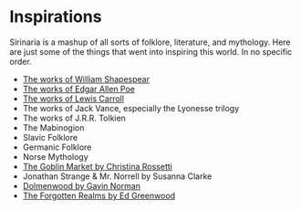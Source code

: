 # Inspirations

Sirinaria is a mashup of all sorts of folklore, literature, and mythology. Here are just some of the things that went into inspiring this world. In no specific order.

* [The works of William Shapespear](http://shakespeare.mit.edu/)
* [The works of Edgar Allen Poe](https://www.eapoe.org/works/index.htm)
* [The works of Lewis Carroll](https://www.gutenberg.org/ebooks/author/7)
* The works of Jack Vance, especially the Lyonesse trilogy
* The works of J.R.R. Tolkien
* The Mabinogion
* Slavic Folklore
* Germanic Folklore
* Norse Mythology
* [The Goblin Market by Christina Rossetti](https://www.poetryfoundation.org/poems/44996/goblin-market)
* Jonathan Strange & Mr. Norrell by Susanna Clarke
* [Dolmenwood by Gavin Norman](https://necroticgnome.com/products/welcome-to-dolmenwood)
* [The Forgotten Realms by Ed Greenwood](https://dnd.wizards.com/story/lore/forgotten-realms)